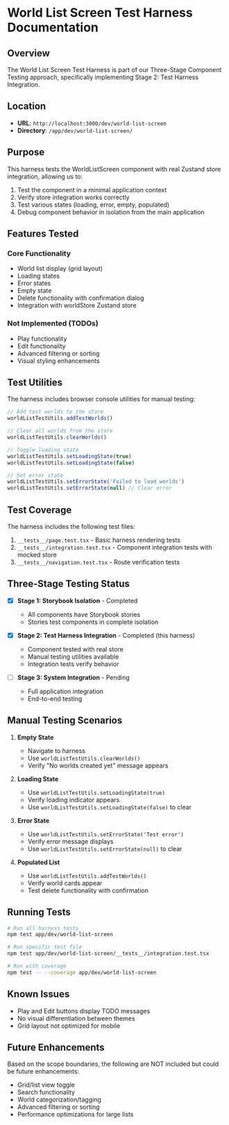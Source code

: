 # World List Screen Test Harness Documentation

## Overview

The World List Screen Test Harness is part of our Three-Stage Component Testing approach, specifically implementing Stage 2: Test Harness Integration.

## Location

- **URL**: `http://localhost:3000/dev/world-list-screen`
- **Directory**: `/app/dev/world-list-screen/`

## Purpose

This harness tests the WorldListScreen component with real Zustand store integration, allowing us to:

1. Test the component in a minimal application context
2. Verify store integration works correctly
3. Test various states (loading, error, empty, populated)
4. Debug component behavior in isolation from the main application

## Features Tested

### Core Functionality
- World list display (grid layout)
- Loading states
- Error states  
- Empty state
- Delete functionality with confirmation dialog
- Integration with worldStore Zustand store

### Not Implemented (TODOs)
- Play functionality
- Edit functionality
- Advanced filtering or sorting
- Visual styling enhancements

## Test Utilities

The harness includes browser console utilities for manual testing:

```javascript
// Add test worlds to the store
worldListTestUtils.addTestWorlds()

// Clear all worlds from the store  
worldListTestUtils.clearWorlds()

// Toggle loading state
worldListTestUtils.setLoadingState(true)
worldListTestUtils.setLoadingState(false)

// Set error state
worldListTestUtils.setErrorState('Failed to load worlds')
worldListTestUtils.setErrorState(null) // Clear error
```

## Test Coverage

The harness includes the following test files:

1. `__tests__/page.test.tsx` - Basic harness rendering tests
2. `__tests__/integration.test.tsx` - Component integration tests with mocked store
3. `__tests__/navigation.test.tsx` - Route verification tests

## Three-Stage Testing Status

- [x] **Stage 1: Storybook Isolation** - Completed
  - All components have Storybook stories
  - Stories test components in complete isolation
  
- [x] **Stage 2: Test Harness Integration** - Completed (this harness)
  - Component tested with real store
  - Manual testing utilities available
  - Integration tests verify behavior
  
- [ ] **Stage 3: System Integration** - Pending
  - Full application integration
  - End-to-end testing

## Manual Testing Scenarios

1. **Empty State**
   - Navigate to harness
   - Use `worldListTestUtils.clearWorlds()`
   - Verify "No worlds created yet" message appears

2. **Loading State**
   - Use `worldListTestUtils.setLoadingState(true)`
   - Verify loading indicator appears
   - Use `worldListTestUtils.setLoadingState(false)` to clear

3. **Error State**
   - Use `worldListTestUtils.setErrorState('Test error')`
   - Verify error message displays
   - Use `worldListTestUtils.setErrorState(null)` to clear

4. **Populated List**
   - Use `worldListTestUtils.addTestWorlds()`
   - Verify world cards appear
   - Test delete functionality with confirmation

## Running Tests

```bash
# Run all harness tests
npm test app/dev/world-list-screen

# Run specific test file
npm test app/dev/world-list-screen/__tests__/integration.test.tsx

# Run with coverage
npm test -- --coverage app/dev/world-list-screen
```

## Known Issues

- Play and Edit buttons display TODO messages
- No visual differentiation between themes
- Grid layout not optimized for mobile

## Future Enhancements

Based on the scope boundaries, the following are NOT included but could be future enhancements:

- Grid/list view toggle
- Search functionality
- World categorization/tagging
- Advanced filtering or sorting
- Performance optimizations for large lists
